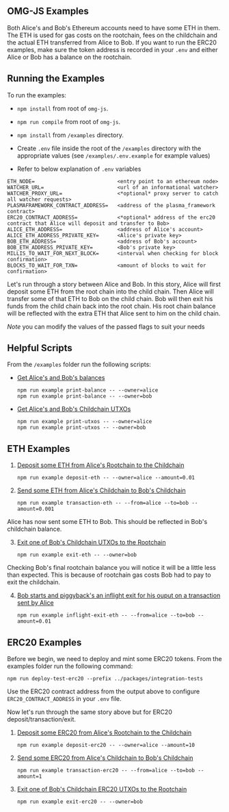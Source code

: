 ## OMG-JS Examples

Both Alice's and Bob's Ethereum accounts need to have some ETH in them. The ETH is used for gas costs on the rootchain, fees on the childchain and the actual ETH transferred from Alice to Bob.
If you want to run the ERC20 examples, make sure the token address is recorded in your `.env` and either Alice or Bob has a balance on the rootchain.

## Running the Examples

To run the examples:
- `npm install` from root of `omg-js`.
- `npm run compile` from root of `omg-js`.
- `npm install` from `/examples` directory.
- Create `.env` file inside the root of the `/examples` directory with the appropriate values (see `/examples/.env.example` for example values)

- Refer to below explanation of `.env` variables
```
ETH_NODE=                           <entry point to an ethereum node>
WATCHER_URL=                        <url of an informational watcher>
WATCHER_PROXY_URL=                  <*optional* proxy server to catch all watcher requests>
PLASMAFRAMEWORK_CONTRACT_ADDRESS=   <address of the plasma_framework contract>
ERC20_CONTRACT_ADDRESS=             <*optional* address of the erc20 contract that Alice will deposit and transfer to Bob>
ALICE_ETH_ADDRESS=                  <address of Alice's account>
ALICE_ETH_ADDRESS_PRIVATE_KEY=      <Alice's private key>
BOB_ETH_ADDRESS=                    <address of Bob's account>
BOB_ETH_ADDRESS_PRIVATE_KEY=        <Bob's private key>
MILLIS_TO_WAIT_FOR_NEXT_BLOCK=      <interval when checking for block confirmation>
BLOCKS_TO_WAIT_FOR_TXN=             <amount of blocks to wait for confirmation>
```

Let's run through a story between Alice and Bob. In this story, Alice will first deposit some ETH from the root chain into the child chain. Then Alice will transfer some of that ETH to Bob on the child chain. Bob will then exit his funds from the child chain back into the root chain. His root chain balance will be reflected with the extra ETH that Alice sent to him on the child chain.

*_Note_* you can modify the values of the passed flags to suit your needs

## Helpful Scripts

From the `/examples` folder run the following scripts:

- [Get Alice's and Bob's balances](examples/print-balance.js)

    `npm run example print-balance -- --owner=alice`  
    `npm run example print-balance -- --owner=bob`

- [Get Alice's and Bob's Childchain UTXOs](examples/print-utxos.js)

    `npm run example print-utxos -- --owner=alice`  
    `npm run example print-utxos -- --owner=bob`

## ETH Examples

1. [Deposit some ETH from Alice's Rootchain to the Childchain](examples/deposit-eth.js)
    
    `npm run example deposit-eth -- --owner=alice --amount=0.01`

2. [Send some ETH from Alice's Childchain to Bob's Childchain](examples/transaction-eth.js)
    
    `npm run example transaction-eth -- --from=alice --to=bob --amount=0.001`

Alice has now sent some ETH to Bob. This should be reflected in Bob's childchain balance.

3. [Exit one of Bob's Childchain UTXOs to the Rootchain](examples/exit-eth.js)

    `npm run example exit-eth -- --owner=bob`

Checking Bob's final rootchain balance you will notice it will be a little less than expected. This is because of rootchain gas costs Bob had to pay to exit the childchain.

4. [Bob starts and piggyback's an inflight exit for his ouput on a transaction sent by Alice](example/inflight-exit-eth.js)

    `npm run example inflight-exit-eth -- --from=alice --to=bob --amount=0.01`

## ERC20 Examples

Before we begin, we need to deploy and mint some ERC20 tokens.
From the examples folder run the following command:

```
npm run deploy-test-erc20 --prefix ../packages/integration-tests
```

Use the ERC20 contract address from the output above to configure `ERC20_CONTRACT_ADDRESS` in your `.env` file.

Now let's run through the same story above but for ERC20 deposit/transaction/exit.

1. [Deposit some ERC20 from Alice's Rootchain to the Childchain](examples/deposit-erc20.js)
    
    `npm run example deposit-erc20 -- --owner=alice --amount=10`

2. [Send some ERC20 from Alice's Childchain to Bob's Childchain](examples/transaction-erc20.js)
    
    `npm run example transaction-erc20 -- --from=alice --to=bob --amount=1`

3. [Exit one of Bob's Childchain ERC20 UTXOs to the Rootchain](examples/exit-erc20.js)

    `npm run example exit-erc20 -- --owner=bob`
